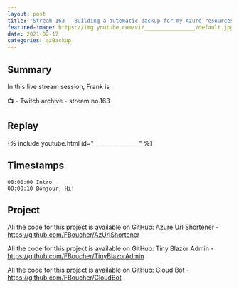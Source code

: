 ```yaml
---
layout: post
title: "Stream 163 - Building a automatic backup for my Azure resources"
featured-image: https://img.youtube.com/vi/________________/default.jpg
date: 2021-02-17
categories: azBackup
---
```


## Summary

In this live stream session, Frank is 

📺 - Twitch archive - stream no.163

## Replay

{% include youtube.html id="________________" %}
<br/><!--more-->


## Timestamps

    00:00:00 Intro
    00:00:10 Bonjour, Hi!


Project
-------

All the code for this project is available on GitHub: Azure Url Shortener - https://github.com/FBoucher/AzUrlShortener

All the code for this project is available on GitHub: Tiny Blazor Admin - https://github.com/FBoucher/TinyBlazorAdmin

All the code for this project is available on GitHub: Cloud Bot - https://github.com/FBoucher/CloudBot

